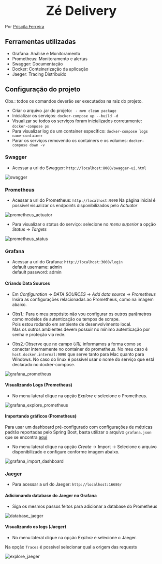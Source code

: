 <h1 align="center"><span style="font-size:150%">Zé Delivery</span></h1>

Por [Priscila Ferreira](https://www.linkedin.com/in/priscilasanfer/)

## Ferramentas utilizadas
- Grafana: Análise e Monitoramento
- Prometheus: Monitoramento e alertas
- Swagger: Documentação
- Docker: Conteinerização da aplicação
- Jaeger: Tracing Distribuído

## Configuração do projeto
Obs.: todos os comandos deverão ser executados na raiz do projeto.

- Criar o arquivo .jar do projeto: ``` - mvn clean package```
- Inicializar os serviços: ```docker-compose up --build -d```
- Visualizar se todos os serviços foram inicializados corretamente: ```docker-compose ps```
- Para visualizar log de um container específico: ```docker-compose logs name-container```
- Parar os serviços removendo os containers e os volumes: ```docker-compose down -v```
 
### Swagger
- Acessar a url do Swagger:
```http://localhost:8080/swagger-ui.html```

![swagger](./src/main/resources/images/swagger.png)
 
### Prometheus
- Acessar a url do Prometheus: ```http://localhost:9090```
Na página inicial é possível visualizar os endpoints disponibilizados pelo *Actuator*

![prometheus_actuator](./src/main/resources/images/prometheus_actuator.png)

- Para visualizar o status do serviço: selecione no *menu superior* a opção *Status* -> *Targets*

![prometheus_status](./src/main/resources/images/prometheus_status.png)

### Grafana
- Acessar a url do Grafana: ```http://localhost:3000/login```  
default username: admin  
default password: admin 

#### Criando Data Sources
- Em *Configuration* -> *DATA SOURCES* -> *Add data source* -> *Prometheus*
Insira as configurações relacionadas ao Prometheus, como na imagem abaixo.

- Obs1.: Para o meu propósito não vou configurar os outros parâmetros como modelos de autenticação ou tempos de scrape.   
Pois estou rodando em ambiente de desenvolvimento local.   
Mas os outros ambientes devem possuir no mínimo autenticação por senha e proteção via rede. 

- Obs2.:Observe que no campo *URL* informamos a forma como se conectar internamente no container do prometheus.
No meu caso é ```host.docker.internal:9090``` que serve tanto para Mac quanto para Windows.
No caso do linux é possível usar o nome do serviço que está declarado no docker-compose.

![grafana_prometheus](./src/main/resources/images/grafana_prometheus.png)

#### Visualizando Logs (Prometheus)
- No menu lateral clique na opção *Explore* e selecione o Prometheus.

![grafana_explore_prometheus](./src/main/resources/images/grafana_explore_prometheus.png)

#### Importando gráficos (Prometheus)
Para usar um dashboard pré-configurado com configurações de métricas padrão reportadas pelo Spring Boot, basta utilizar o arquivo `grafana.json` que se encontra [aqui](./src/main/resources/files/grafana.json)

- No menu lateral clique na opção *Create* -> Import -> Selecione o arquivo disponibilizado e configure conforme imagem abaixo.

![grafana_import_dashboard](./src/main/resources/images/grafana_import_dashboard.png)

### Jaeger
- Para acessar a url do Jaeger: ```http://localhost:16686/```

#### Adicionando database do Jaeger no Grafana
- Siga os mesmos passos feitos para adicionar a database do Prometheus

![database_jaeger](./src/main/resources/images/database_jaeger.png)

#### Visualizando os logs (Jaeger)
- No menu lateral clique na opção *Explore* e selecione o Jaeger.

Na opção ```Traces``` é possivel selecionar qual a origem das requests 

![explore_jaeger](./src/main/resources/images/explore_jaeger.png)

